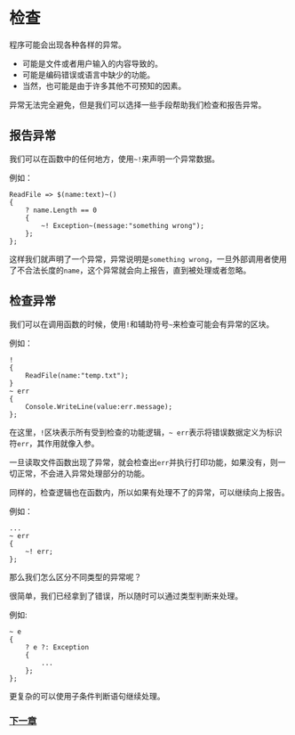 # 检查
程序可能会出现各种各样的异常。

- 可能是文件或者用户输入的内容导致的。
- 可能是编码错误或语言中缺少的功能。
- 当然，也可能是由于许多其他不可预知的因素。

异常无法完全避免，但是我们可以选择一些手段帮助我们检查和报告异常。

## 报告异常
我们可以在函数中的任何地方，使用`~!`来声明一个异常数据。

例如：

    ReadFile => $(name:text)~()
    {
        ? name.Length == 0
        {
            ~! Exception~(message:"something wrong");
        };
    };

这样我们就声明了一个异常，异常说明是`something wrong`，一旦外部调用者使用了不合法长度的`name`，这个异常就会向上报告，直到被处理或者忽略。
## 检查异常
我们可以在调用函数的时候，使用`!`和辅助符号`~`来检查可能会有异常的区块。

例如：

    !
    {
        ReadFile(name:"temp.txt");
    }
    ~ err
    {
        Console.WriteLine(value:err.message);
    };

在这里，`!`区块表示所有受到检查的功能逻辑，`~ err`表示将错误数据定义为标识符`err`，其作用就像入参。

一旦读取文件函数出现了异常，就会检查出`err`并执行打印功能，如果没有，则一切正常，不会进入异常处理部分的功能。

同样的，检查逻辑也在函数内，所以如果有处理不了的异常，可以继续向上报告。

例如：

    ...
    ~ err 
    { 
        ~! err; 
    };

那么我们怎么区分不同类型的异常呢？

很简单，我们已经拿到了错误，所以随时可以通过类型判断来处理。

例如:

    ~ e
    {
        ? e ?: Exception
        {
            ...
        };
    };

更复杂的可以使用子条件判断语句继续处理。

### [下一章](异步处理.md)